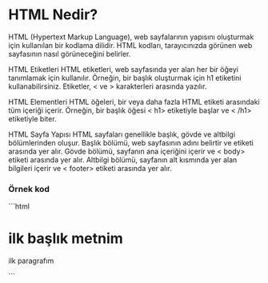 <h1>HTML Nedir?</h1>

HTML (Hypertext Markup Language), web sayfalarının yapısını oluşturmak için kullanılan bir kodlama dilidir. HTML kodları, tarayıcınızda görünen web sayfasının nasıl görüneceğini belirler.

HTML Etiketleri
HTML etiketleri, web sayfasında yer alan her bir öğeyi tanımlamak için kullanılır. 
Örneğin, bir başlık oluşturmak için h1 etiketini kullanabilirsiniz. 
Etiketler, < ve > karakterleri arasında yazılır.

HTML Elementleri
HTML öğeleri, bir veya daha fazla HTML etiketi arasındaki tüm içeriği içerir. Örneğin, bir başlık öğesi <&nbsp;h1> etiketiyle başlar ve <&nbsp;/h1> etiketiyle biter.

HTML Sayfa Yapısı
HTML sayfaları genellikle başlık, gövde ve altbilgi bölümlerinden oluşur. Başlık bölümü, web sayfasının adını belirtir ve <head> etiketi arasında yer alır. 
Gövde bölümü, sayfanın ana içeriğini içerir ve <&nbsp;body> etiketi arasında yer alır. 
Altbilgi bölümü, sayfanın alt kısmında yer alan bilgileri içerir ve <&nbsp;footer> etiketi arasında yer alır.

  <h3>Örnek kod</h3>
```html
<!DOCTYPE html>
<html>
<head>
<title>Başlıke</title>
</head>
<body>

<h1>ilk başlık metnim</h1>
<p>ilk paragrafım</p>

</body>
</html>
```
